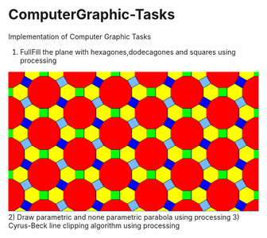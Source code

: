 # ComputerGraphic-Tasks
Implementation of Computer Graphic Tasks
1) FullFill the plane with hexagones,dodecagones and squares using processing
<img src="1.png" alt="FullFill the plane" title="FullFill the plane"/>
2) Draw parametric and none parametric parabola using processing
3) Cyrus-Beck line clipping algorithm using processing

